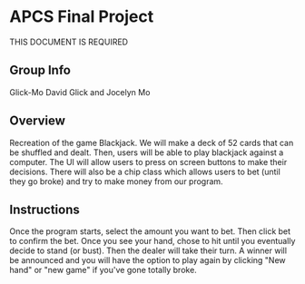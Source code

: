 # APCS Final Project
THIS DOCUMENT IS REQUIRED
## Group Info
Glick-Mo
David Glick and Jocelyn Mo
## Overview
Recreation of the game Blackjack. We will make a deck of 52 cards that can be shuffled and dealt. Then, users will be able to play blackjack against a computer. The UI will allow users to press on screen buttons to make their decisions. There will also be a chip class which allows users to bet (until they go broke) and try to make money from our program.
## Instructions
Once the program starts, select the amount you want to bet. Then click bet to confirm the bet. Once you see your hand, chose to hit until you eventually decide to stand (or bust). Then the dealer will take their turn. A winner will be announced and you will have the option to play again by clicking "New hand" or "new game" if you've gone totally broke.

